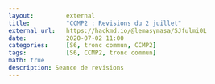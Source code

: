 ```yaml
---
layout:         external
title:          "CCMP2 : Revisions du 2 juillet"
external_url:   https://hackmd.io/@lemasymasa/SJfulmi0L
date:           2020-07-02 11:00
categories:     [S6, tronc commun, CCMP2]
tags:           [S6, CCMP2, tronc commun]
math: true
description: Seance de revisions
---
```


